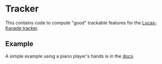 # Tracker

This contains code to compute "good" trackable features for the [Lucas-Kanade tracker](https://en.wikipedia.org/wiki/Lucas%E2%80%93Kanade_method).  

## Example
A simple example using a piano player's hands is in the [docs](https://github.com/branchvincent/cv-tools/blob/master/tracker/doc).
